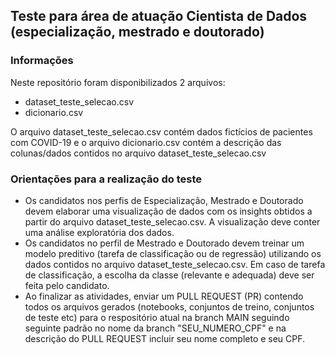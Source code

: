 ## Teste para área de atuação Cientista de Dados (especialização, mestrado e doutorado)

### Informações
Neste repositório foram disponibilizados 2 arquivos:
- dataset_teste_selecao.csv
- dicionario.csv

O arquivo dataset_teste_selecao.csv contém dados fictícios de pacientes com COVID-19 e o arquivo dicionario.csv contém a descrição das colunas/dados contidos no arquivo dataset_teste_selecao.csv

### Orientações para a realização do teste
- Os candidatos nos perfis de Especialização, Mestrado e Doutorado devem elaborar uma visualização de dados com os insights obtidos a partir do arquivo dataset_teste_selecao.csv. A visualização deve conter uma análise exploratória dos dados.
- Os candidatos no perfil de Mestrado e Doutorado devem treinar um modelo preditivo (tarefa de classificação ou de regressão) utilizando os dados contidos no arquivo dataset_teste_selecao.csv. Em caso de tarefa de classificação, a escolha da classe (relevante e adequada) deve ser feita pelo candidato.
- Ao finalizar as atividades, enviar um PULL REQUEST (PR) contendo todos os arquivos gerados (notebooks, conjuntos de treino, conjuntos de teste etc) para o respositório atual na branch MAIN seguindo seguinte padrão no nome da branch "SEU_NUMERO_CPF" e na descrição do PULL REQUEST incluir seu nome completo e seu CPF. 
